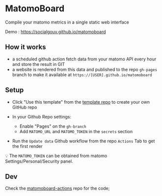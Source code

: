 # MatomoBoard

Compile your matomo metrics in a single static web interface

Demo : https://socialgouv.github.io/matomoboard

## How it works

- a scheduled github action fetch data from your matomo API every hour and store the result in GIT
- a website is rendered from this data and published to the repo `gh-pages` branch to make it available at `https://[USER].github.io/matomoboard`

## Setup

- Click "Use this template" from the [template repo](https://github.com/socialgouv/matomoboard) to create your own GitHub repo

- In your Github Repo settings:

  - Enable "Pages" on the `gh-branch`
  - Add `MATOMO_URL` and `MATOMO_TOKEN` in the `secrets` section

- Run the `Update data` Github workflow from the repo `Actions` Tab to get the first render

💡 The `MATOMO_TOKEN` can be obtained from matomo Settings/Personal/Security panel.

## Dev

Check the [matomoboard-actions](https://github.com/socialgouv/matomoboard-actions) repo for the code;
